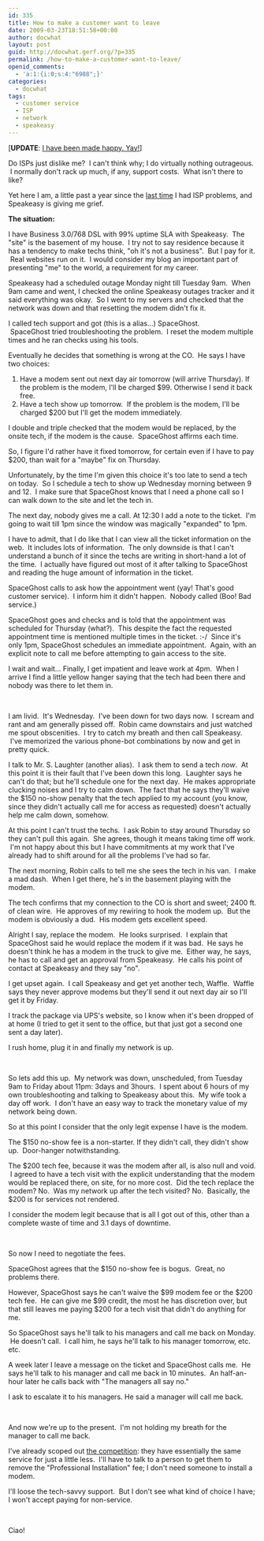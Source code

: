 ```yaml
---
id: 335
title: How to make a customer want to leave
date: 2009-03-23T18:51:58+00:00
author: docwhat
layout: post
guid: http://docwhat.gerf.org/?p=335
permalink: /how-to-make-a-customer-want-to-leave/
openid_comments:
  - 'a:1:{i:0;s:4:"6988";}'
categories:
  - docwhat
tags:
  - customer service
  - ISP
  - network
  - speakeasy
---
```

[<strong>UPDATE</strong>: <a href="http://docwhat.gerf.org/2009/03/how-speakeasy-made-it-better">I have been made happy. Yay!</a>]

Do ISPs just dislike me?  I can't think why; I do virtually nothing outrageous.  I normally don't rack up much, if any, support costs.  What isn't there to like?

Yet here I am, a little past a year since the <a href="http://docwhat.gerf.org/2008/02/verizon-sucks/">last time</a> I had ISP problems, and Speakeasy is giving me grief.

<strong>The situation:</strong>

I have Business 3.0/768 DSL with 99% uptime SLA with Speakeasy.  The "site" is the basement of my house.  I try not to say residence because it has a tendency to make techs think, "oh it's not a business".  But I pay for it.  Real websites run on it.  I would consider my blog an important part of presenting "me" to the world, a requirement for my career.

Speakeasy had a scheduled outage Monday night till Tuesday 9am.  When 9am came and went, I checked the online Speakeasy outages tracker and it said everything was okay.  So I went to my servers and checked that the network was down and that resetting the modem didn't fix it.

I called tech support and got (this is a alias...) SpaceGhost.  SpaceGhost tried troubleshooting the problem.  I reset the modem multiple times and he ran checks using his tools.

Eventually he decides that something is wrong at the CO.  He says I have two choices:
<ol>
	<li>Have a modem sent out next day air tomorrow (will arrive Thursday). If the problem is the modem, I'll be charged $99. Otherwise I send it back free.</li>
	<li>Have a tech show up tomorrow.  If the problem is the modem, I'll be charged $200 but I'll get the modem immediately.</li>
</ol>
I double and triple checked that the modem would be replaced, by the onsite tech, if the modem is the cause.  SpaceGhost affirms each time.

So, I figure I'd rather have it fixed tomorrow, for certain even if I have to pay $200, than wait for a "maybe" fix on Thursday.

Unfortunately, by the time I'm given this choice it's too late to send a tech on today.  So I schedule a tech to show up Wednesday morning between 9 and 12.  I make sure that SpaceGhost knows that I need a phone call so I can walk down to the site and let the tech in.

The next day, nobody gives me a call. At 12:30 I add a note to the ticket.  I'm going to wait till 1pm since the window was magically "expanded" to 1pm.

I have to admit, that I do like that I can view all the ticket information on the web.  It includes lots of information.  The only downside is that I can't understand a bunch of it since the techs are writing in short-hand a lot of the time.  I actually have figured out most of it after talking to SpaceGhost and reading the huge amount of information in the ticket.

SpaceGhost calls to ask how the appointment went (yay! That's good customer service).  I inform him it didn't happen.  Nobody called (Boo! Bad service.)

SpaceGhost goes and checks and is told that the appointment was scheduled for Thursday (what?).  This despite the fact the requested appointment time is mentioned multiple times in the ticket. :-/  Since it's only 1pm, SpaceGhost schedules an immediate appointment.  Again, with an explicit note to call me before attempting to gain access to the site.

I wait and wait... Finally, I get impatient and leave work at 4pm.  When I arrive I find a little yellow hanger saying that the tech had been there and nobody was there to let them in. 

 

I am livid.  It's Wednesday.  I've been down for two days now.  I scream and rant and am generally pissed off.  Robin came downstairs and just watched me spout obscenities.  I try to catch my breath and then call Speakeasy.  I've memorized the various phone-bot combinations by now and get in pretty quick.

I talk to Mr. S. Laughter (another alias).  I ask them to send a tech <em>now</em>.  At this point it is their fault that I've been down this long.  Laughter says he can't do that; but he'll schedule one for the next day.  He makes appropriate clucking noises and I try to calm down.  The fact that he says they'll waive the $150 no-show penalty that the tech applied to my account (you know, since they didn't actually call me for access as requested) doesn't actually help me calm down, somehow.

At this point I can't trust the techs.  I ask Robin to stay around Thursday so they can't pull this again.  She agrees, though it means taking time off work.  I'm not happy about this but I have commitments at my work that I've already had to shift around for all the problems I've had so far.

The next morning, Robin calls to tell me she sees the tech in his van.  I make a mad dash.  When I get there, he's in the basement playing with the modem.

The tech confirms that my connection to the CO is short and sweet; 2400 ft. of clean wire.  He approves of my rewiring to hook the modem up.  But the modem is obviously a dud.  His modem gets excellent speed.

Alright I say, replace the modem.  He looks surprised.  I explain that SpaceGhost said he would replace the modem if it was bad.  He says he doesn't think he has a modem in the truck to give me.  Either way, he says, he has to call and get an approval from Speakeasy.  He calls his point of contact at Speakeasy and they say "no".

I get upset again.  I call Speakeasy and get yet another tech, Waffle.  Waffle says they never approve modems but they'll send it out next day air so I'll get it by Friday.

I track the package via UPS's website, so I know when it's been dropped of at home (I tried to get it sent to the office, but that just got a second one sent a day later).

I rush home, plug it in and finally my network is up.

 

So lets add this up.  My network was down, unscheduled, from Tuesday 9am to Friday about 11pm: 3days and 3hours.  I spent about 6 hours of my own troubleshooting and talking to Speakeasy about this.  My wife took a day off work.  I don't have an easy way to track the monetary value of my network being down.

So at this point I consider that the only legit expense I have is the modem.

The $150 no-show fee is a non-starter. If they didn't call, they didn't show up.  Door-hanger notwithstanding.

The $200 tech fee, because it was the modem after all, is also null and void.  I agreed to have a tech visit with the explicit understanding that the modem would be replaced there, on site, for no more cost.  Did the tech replace the modem? No.  Was my network up after the tech visited? No.  Basically, the $200 is for services not rendered.

I consider the modem legit because that is all I got out of this, other than a complete waste of time and 3.1 days of downtime.

 

So now I need to negotiate the fees.

SpaceGhost agrees that the $150 no-show fee is bogus.  Great, no problems there.

However, SpaceGhost says he can't waive the $99 modem fee or the $200 tech fee.  He can give me $99 credit, the most he has discretion over, but that still leaves me paying $200 for a tech visit that didn't do anything for me.

So SpaceGhost says he'll talk to his managers and call me back on Monday.  He doesn't call.  I call him, he says he'll talk to his manager tomorrow, etc. etc.

A week later I leave a message on the ticket and SpaceGhost calls me.  He says he'll talk to his manager and call me back in 10 minutes.  An half-an-hour later he calls back with "The managers all say no." 

I ask to escalate it to his managers. He said a manager will call me back.

 

And now we're up to the present.  I'm not holding my breath for the manager to call me back.

I've already scoped out <a href="http://www.covad.com/">the competition</a>: they have essentially the same service for just a little less.  I'll have to talk to a person to get them to remove the "Professional Installation" fee; I don't need someone to install a modem.

I'll loose the tech-savvy support.  But I don't see what kind of choice I have; I won't accept paying for non-service.

 

Ciao!